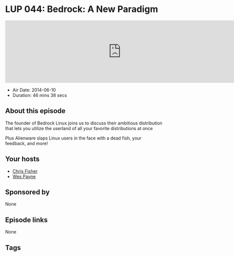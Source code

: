 # LUP 044: Bedrock: A New Paradigm

<iframe src="https://player.fireside.fm/v2/RUkczH-V+Am32KREx?theme=dark" width="740" height="200" frameborder="0" scrolling="no"></iframe>

* Air Date: 2014-06-10
* Duration: 46 mins 38 secs

## About this episode

The founder of Bedrock Linux joins us to discuss their ambitious distribution that lets you utilize the userland of all your favorite distributions at once

Plus Alienware slaps Linux users in the face with a dead fish, your feedback, and more!

## Your hosts
* [Chris Fisher](https://linuxunplugged.com/hosts/chrislas)
* [Wes Payne](https://linuxunplugged.com/hosts/wes)

## Sponsored by

None



## Episode links

None



## Tags

